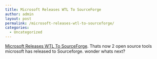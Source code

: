 ```yaml
---
title: Microsoft Releases WTL To SourceForge
author: admin
layout: post
permalink: /microsoft-releases-wtl-to-sourceforge/
categories:
  - Uncategorized
---
```

[Microsoft Releases WTL To SourceForge][1]. Thats now 2 open source tools microsoft has released to Sourceforge. wonder whats next?

 [1]: http://developers.slashdot.org/developers/04/05/13/005254.shtml?tid=109&tid=185&tid=187